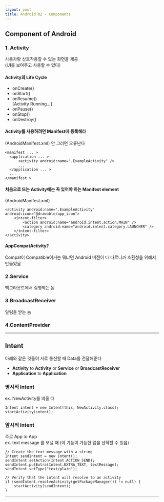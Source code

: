 ```yaml
---
layout: post
title: Android 02 - Components
---
```


## Component of Android

### 1. Activity
사용자랑 상호작용할 수 있는 화면을 제공  
(UI를 보여주고 사용할 수 있다)
#### Activity의 Life Cycle
* onCreate()
* onStart()
* onResume()  
[Activity Running...]
* onPause()
* onStop()
* onDestroy()

#### Activity를 사용하려면 Manifest에 등록해라
(AndroidManifest.xml) 안 그러면 오류난다

```
<manifest ... >
  <application ... >
      <activity android:name=".ExampleActivity" />
      ...
  </application ... >
  ...
</manifest >
```  

#### 처음으로 뜨는 Activity에는 꼭 있어야 하는 Manifest element
(AndroidManifest.xml)  

```
<activity android:name=".ExampleActivity" android:icon="@drawable/app_icon">
    <intent-filter>
        <action android:name="android.intent.action.MAIN" />
        <category android:name="android.intent.category.LAUNCHER" />
    </intent-filter>
</activity>
```

#### AppCompatActivity?
Compat이 Compatible이거는 뭐냐면 Android 버전이 다 다르니까 호환성을 위해서 만들었음

### 2.Service
백그라운드에서 실행되는 놈

### 3.BroadcastReceiver
알림을 받는 놈

### 4.ContentProvider

---

## Intent
아래와 같은 것들이 서로 통신할 때 Data를 전달해준다  
* **Activity** to **Activity** or **Service** or **BroadcastReceiver**  
* **Application** to **Application**  

### 명시적 Intent  
ex. NewActivity를 띄울 때  

```
Intent intent = new Intent(this, NewActivity.class);
startActivity(intent);
```  

### 암시적 Intent
주로 App to App  
ex. text message 를 보낼 때 (이 기능이 가능한 앱을 선택할 수 있음)

```
// Create the text message with a string
Intent sendIntent = new Intent();
sendIntent.setAction(Intent.ACTION_SEND);
sendIntent.putExtra(Intent.EXTRA_TEXT, textMessage);
sendIntent.setType("text/plain");

// Verify that the intent will resolve to an activity
if (sendIntent.resolveActivity(getPackageManager()) != null) {
    startActivity(sendIntent);
}
```  

---
